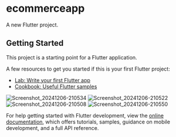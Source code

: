 # ecommerceapp

A new Flutter project.

## Getting Started

This project is a starting point for a Flutter application.

A few resources to get you started if this is your first Flutter project:

- [Lab: Write your first Flutter app](https://docs.flutter.dev/get-started/codelab)
- [Cookbook: Useful Flutter samples](https://docs.flutter.dev/cookbook)

![Screenshot_20241206-210534](https://github.com/user-attachments/assets/59d78a4f-1070-4232-94a3-3ec36e5526a9)
![Screenshot_20241206-210522](https://github.com/user-attachments/assets/0c0ae36d-7cf9-4473-9d3b-31c2d60c0237)
![Screenshot_20241206-210508](https://github.com/user-attachments/assets/d365265c-0d1c-41da-a0b9-ce9a9f3c4050)
![Screenshot_20241206-210550](https://github.com/user-attachments/assets/b0e24837-7225-4b5d-8755-5e5382010ec4)


For help getting started with Flutter development, view the
[online documentation](https://docs.flutter.dev/), which offers tutorials,
samples, guidance on mobile development, and a full API reference.
